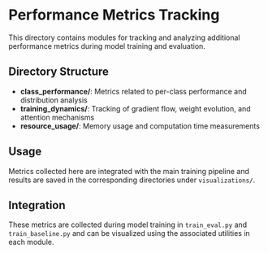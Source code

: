 # Performance Metrics Tracking

This directory contains modules for tracking and analyzing additional performance metrics during model training and evaluation.

## Directory Structure

- **class_performance/**: Metrics related to per-class performance and distribution analysis
- **training_dynamics/**: Tracking of gradient flow, weight evolution, and attention mechanisms
- **resource_usage/**: Memory usage and computation time measurements

## Usage

Metrics collected here are integrated with the main training pipeline and results are saved in the corresponding directories under `visualizations/`.

## Integration

These metrics are collected during model training in `train_eval.py` and `train_baseline.py` and can be visualized using the associated utilities in each module.